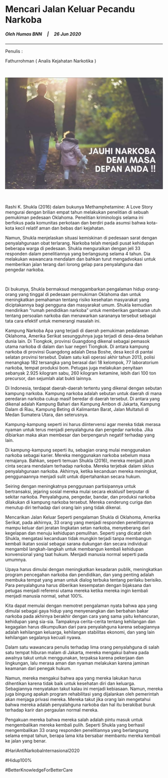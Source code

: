 
# __Mencari Jalan Keluar Pecandu Narkoba__

##### Oleh Humas BNN &nbsp; &nbsp; | &nbsp; &nbsp; 26 Jun 2020
___

Penulis :

Fathurrohman ( Analis Kejahatan Narkotika )

<br>

![narkoba](../images/artikel%201.png)

<br>

Rashi K. Shukla (2016) dalam bukunya Methamphetamine: A Love Story mengurai dengan brilian empat tahun melakukan penelitian di sebuah pemukiman pedesaan Oklahoma. Penelitian kriminologis selama ini berfokus pada komunitas perkotaan dan berdiri pada asumsi bahwa kota-kota kecil relatif aman dan bebas dari kejahatan.

Namun, Shukla menjelaskan situasi kemiskinan di pedesaan sarat dengan penyalahgunaan obat terlarang. Narkoba telah menjadi pusat kehidupan beberapa warga di pedesaan. Shukla menguraikan dengan jeli 33 responden dalam penelitiannya yang berlangsung selama 4 tahun. Dia melakukan wawancara mendalam dan bahkan turut mengadvokasi untuk memberikan jalan terang dari lorong gelap para penyalahguna dan pengedar narkoba.

<br>

Di bukunya, Shukla bermaksud menggambarkan pengalaman hidup orang-orang yang tinggal di pedesaan permukiman Oklahoma dan untuk meningkatkan pemahaman tentang risiko kesehatan masyarakat yang diciptakannya bagi pengguna dan masyarakat umum. Shukla kemudian mendirikan “rumah pendidikan narkoba” untuk memberikan gambaran utuh tentang persoalan narkoba dan menawarkan sarananya tersebut sebagai tata cara efektif untuk memerangi masalah ini.

Kampung Narkoba
Apa yang terjadi di daerah pemukiman pedalaman Oklahoma, Amerika Serikat sesungguhnya juga terjadi di desa-desa belahan dunia lain. Di Tiongkok, provinsi Guangdong dikenal sebagai pemasok utama narkoba di dalam dan luar negeri Tiongkok. Di antara kampung narkoba di provinsi Guangdong adalah Desa Boshe, desa kecil di pantai selatan provinsi tersebut. Dalam satu kali operasi akhir tahun 2013, polisi menangkap 182 tersangka yang berasal dari 18 kelompok, 77 laboratorium narkoba, tempat produksi bom. Petugas juga melakukan penyitaan sebanyak 2.925 kilogram sabu, 260 kilogram ketamine, lebih dari 100 ton precursor, dan sejumlah alat bukti lainnya.

Di Indonesia, terdapat daerah-daerah tertentu yang dikenal dengan sebutan kampung narkoba. Kampung narkoba adalah sebutan untuk daerah di mana peredaran narkoba cukup masif beredar di daerah tersebut. Di antara yang dikenal adalah Kampung Bahari dan Kampung Ambon di Jakarta, Kampung Dalam di Riau, Kampung Beting di Kalimantan Barat, Jalan Multatuli di Medan Sumatera Utara, dan seterusnya.

Kampung-kampung seperti ini harus diintervensi agar mereka tidak merasa nyaman untuk terus menjadi penyalahguna dan pengedar narkoba. Jika dibiarkan maka akan membesar dan berpengaruh negatif terhadap yang lain.

Di kampung-kampung seperti itu, sebagian orang mulai menggunakan narkoba sebagai karier. Mereka menggunakan narkoba sebelum masa remajanya. Bahkan, seperti temuan Shukla (2016), mereka menjadi jatuh cinta secara mendalam terhadap narkoba. Mereka terjebak dalam siklus penyalahgunaan narkoba. Akhirnya, ketika kecanduan mereka meningkat, penggunaannya menjadi sulit untuk dipertahankan secara hukum.

Seiring dengan meningkatnya penggunaan partisipannya untuk bertransaksi, jejaring sosial mereka mulai secara eksklusif berputar di sekitar narkoba. Penyalahguna, pengedar, bandar, dan produksi narkoba dilakukan di kampung narkoba tersebut. Mereka cenderung curiga dan menutup diri terhadap dari orang lain yang tidak dikenal.

Mencarikan Jalan Keluar
Seperti pengalaman Shukla di Oklahoma, Amerika Serikat, pada akhirnya, 33 orang yang menjadi responden penelitiannya mampu keluar dari jeratan lingkatan setan narkoba, menyeberang dari kegelapan dan menuju kehidupan pemulihan. Seperti yang dicatat oleh Shukla, mengatasi kecanduan tidak mungkin terjadi tanpa membangun kembali ikatan sosial sebagai sarana dukungan dan secara individual mengambil langkah-langkah untuk membangun kembali kehidupan konvensional yang taat hukum. Menjadi manusia normal seperti pada umumnya.

Upaya harus dimulai dengan meningkatkan kesadaran publik, meningkatkan program pencegahan narkoba dan pendidikan, dan yang penting adalah membuka tempat yang aman untuk dialog terbuka tentang perilaku berisiko. Para penyalahguna harus diberikan kesempatan dengan bijaksana dan petugas menjadi referensi utama mereka ketika mereka ingin kembali menjadi manusia normal, sehat 100%.

Kita dapat memulai dengan memotret pengalaman nyata bahwa apa yang dimulai sebagai gaya hidup yang menyenangkan dan berbahan bakar narkoba pada akhirnya berakhir dengan cara yang sama yaitu kehancuran, kehidupan yang sia-sia. Tampaknya cerita-cerita tentang kehilangan dan kegagalan harus dikumpulkan dari para penyalahguna karena sebagiannya adalah kehilangan keluarga, kehilangan stabilitas ekonomi, dan yang lain kehilangan segalanya kecuali nyawa.

Dalam satu wawancara penulis terhadap lima orang penyalahguna di salah satu tempat hiburan malam di Jakarta, mereka mengakui bahwa pada awalnya takut untuk menggunakan, terpaksa karena pekerjaan dan lingkungan, lalu merasa aman dan nyaman melakukan karena jaminan keamanan dari penegak hukum.

Namun, mereka mengakui bahwa apa yang mereka lakukan harus dihentikan karena tidak baik untuk kesehatan diri dan keluarga. Sebagiannya menyatakan takut kalau ini menjadi kebiasaan. Namun, mereka juga bingung apakah program rehabilitasi yang dijalankan oleh pemerintah akan menjaga privasi mereka. Mereka takut jika orang lain mengetahui bahwa mereka adalah penyalahguna narkoba dan hal itu berakibat buruk terhadap karir dan pergaulan normal mereka.

Pengakuan mereka bahwa mereka salah adalah pintu masuk untuk mengembalikan mereka kembali pulih. Seperti Shukla yang berhasil mengembalikan 33 orang responden penelitiannya yang berlangsung selama empat tahun, berapa lama kita bersabar membantu mereka kembali ke jalan yang benar.

#HariAntiNarkobaInternasional2020

#Hidup100%

#BetterKnowledgeForBetterCare




